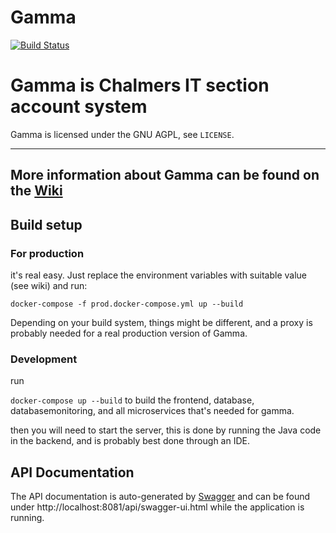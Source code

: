 # Gamma

[![Build Status](https://travis-ci.com/cthit/Gamma.svg?branch=develop)](https://travis-ci.com/cthit/Gamma)

# Gamma is Chalmers IT section account system

Gamma is licensed under the GNU AGPL, see `LICENSE`.

---

## More information about Gamma can be found on the [Wiki](https://github.com/cthit/Gamma/wiki)

## Build setup

### For production

it's real easy. Just replace the environment variables with suitable value (see wiki)
and run:

`docker-compose -f prod.docker-compose.yml up --build`

Depending on your build system, things might be different, and a proxy is probably needed for a real production version of Gamma.

### Development

run

`docker-compose up --build` to build the frontend, database, databasemonitoring, and all microservices that's needed for gamma.

then you will need to start the server, this is done by running the Java code in the backend, and is probably best done through an IDE.

## API Documentation

The API documentation is auto-generated by [Swagger](https://swagger.io/) and can be found under http://localhost:8081/api/swagger-ui.html while the application is running.
